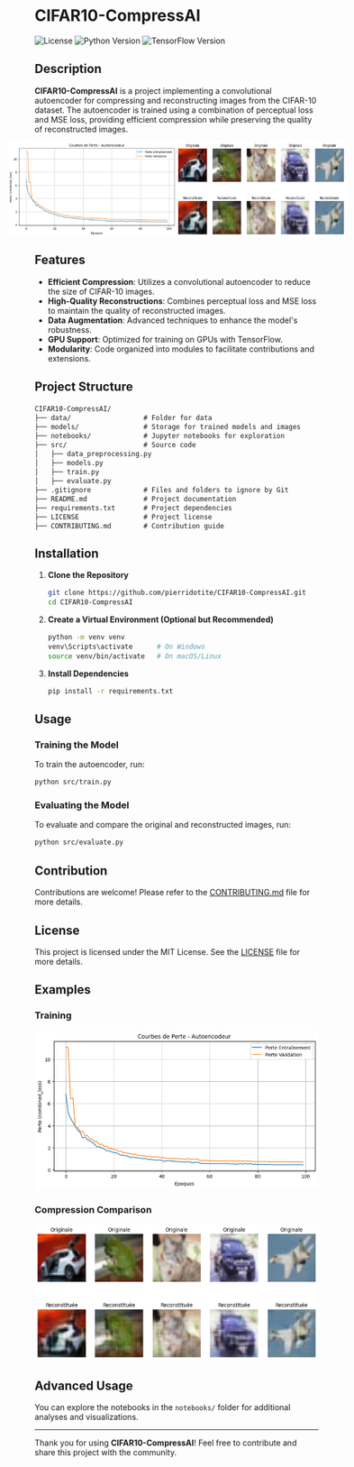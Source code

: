 # CIFAR10-CompressAI

![License](https://img.shields.io/badge/license-MIT-blue.svg)
![Python Version](https://img.shields.io/badge/python-3.8%2B-blue.svg)
![TensorFlow Version](https://img.shields.io/badge/tensorflow-2.12.0-orange.svg)

## Description

**CIFAR10-CompressAI** is a project implementing a convolutional autoencoder for compressing and reconstructing images from the CIFAR-10 dataset. The autoencoder is trained using a combination of perceptual loss and MSE loss, providing efficient compression while preserving the quality of reconstructed images.

<div style="display: flex; justify-content: center;">
    <img src="models/loss_curves.png" alt="Loss Curve" width="300"/>
    <img src="models/comparison.png" alt="Compression Comparison" width="300"/>
</div>

## Features

- **Efficient Compression**: Utilizes a convolutional autoencoder to reduce the size of CIFAR-10 images.
- **High-Quality Reconstructions**: Combines perceptual loss and MSE loss to maintain the quality of reconstructed images.
- **Data Augmentation**: Advanced techniques to enhance the model's robustness.
- **GPU Support**: Optimized for training on GPUs with TensorFlow.
- **Modularity**: Code organized into modules to facilitate contributions and extensions.

## Project Structure

```
CIFAR10-CompressAI/
├── data/                  # Folder for data
├── models/                # Storage for trained models and images
├── notebooks/             # Jupyter notebooks for exploration
├── src/                   # Source code
│   ├── data_preprocessing.py
│   ├── models.py
│   ├── train.py
│   ├── evaluate.py
├── .gitignore             # Files and folders to ignore by Git
├── README.md              # Project documentation
├── requirements.txt       # Project dependencies
├── LICENSE                # Project license
├── CONTRIBUTING.md        # Contribution guide
```

## Installation

1. **Clone the Repository**

    ```bash
    git clone https://github.com/pierridotite/CIFAR10-CompressAI.git
    cd CIFAR10-CompressAI
    ```

2. **Create a Virtual Environment (Optional but Recommended)**

    ```bash
    python -m venv venv
    venv\Scripts\activate      # On Windows
    source venv/bin/activate   # On macOS/Linux
    ```

3. **Install Dependencies**

    ```bash
    pip install -r requirements.txt
    ```

## Usage

### Training the Model

To train the autoencoder, run:

```bash
python src/train.py
```

### Evaluating the Model

To evaluate and compare the original and reconstructed images, run:

```bash
python src/evaluate.py
```

## Contribution

Contributions are welcome! Please refer to the [CONTRIBUTING.md](CONTRIBUTING.md) file for more details.

## License

This project is licensed under the MIT License. See the [LICENSE](LICENSE) file for more details.

## Examples

### Training

![Training Example](models/loss_curves.png)

### Compression Comparison

![Compression Example](models/comparison.png)

## Advanced Usage

You can explore the notebooks in the `notebooks/` folder for additional analyses and visualizations.

---

Thank you for using **CIFAR10-CompressAI**! Feel free to contribute and share this project with the community.